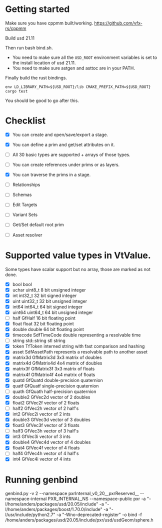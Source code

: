 # Getting started

Make sure you have cppmm built/working.
https://github.com/vfx-rs/cppmm

Build usd 21.11

Then run bash bind.sh.
- You need to make sure all the ```USD_ROOT``` environment variables is set to the install location of usd 21.11.
- You need to make sure astgen and asttoc are in your PATH.

Finally build the rust bindings.

```
env LD_LIBRARY_PATH=${USD_ROOT}/lib CMAKE_PREFIX_PATH=${USD_ROOT} cargo test
```

You should be good to go after this.

# Checklist
- [x] You can create and open/save/export a stage.
- [x] You can define a prim and get/set attributes on it.
- [ ] All 30 basic types are supported + arrays of those types.
- [ ] You can create references under prims or as layers.
- [x] You can traverse the prims in a stage.

- [ ] Relationships
- [ ] Schemas
- [ ] Edit Targets
- [ ] Variant Sets
- [ ] Get/Set default root prim
- [ ] Asset resolver

# Supported value types in VtValue.
Some types have scalar support but no array, those are marked
as not done.
- [x] bool        bool
- [x] uchar       uint8_t    8 bit unsigned integer
- [x] int        int32_t    32 bit signed integer
- [x] uint        uint32_t    32 bit unsigned integer
- [x] int64       int64_t    64 bit signed integer
- [x] uint64      uint64_t    64 bit unsigned integer
- [ ] half        GfHalf    16 bit floating point
- [x] float      float    32 bit floating point
- [x] double      double    64 bit floating point
- [x] timecode    SdfTimeCode    double representing a resolvable time
- [ ] string      std::string    stl string
- [x] token      TfToken    interned string with fast comparison and hashing
- [x] asset       SdfAssetPath    represents a resolvable path to another asset
- [x] matrix3d    GfMatrix3d    3x3 matrix of doubles
- [x] matrix4d    GfMatrix4d    4x4 matrix of doubles
- [x] matrix3f    GfMatrix3f    3x3 matrix of floats
- [x] matrix4f    GfMatrix4f    4x4 matrix of floats
- [x] quatd       GfQuatd    double-precision quaternion
- [x] quatf       GfQuatf    single-precision quaternion
- [ ] quath       GfQuath    half-precision quaternion
- [x] double2     GfVec2d    vector of 2 doubles
- [x] float2     GfVec2f    vector of 2 floats
- [ ] half2       GfVec2h    vector of 2 half's
- [x] int2        GfVec2i    vector of 2 ints
- [x] double3     GfVec3d    vector of 3 doubles
- [x] float3     GfVec3f    vector of 3 floats
- [ ] half3       GfVec3h    vector of 3 half's
- [x] int3        GfVec3i    vector of 3 ints
- [x] double4     GfVec4d    vector of 4 doubles
- [x] float4      GfVec4f    vector of 4 floats
- [ ] half4       GfVec4h    vector of 4 half's
- [x] int4        GfVec4i    vector of 4 ints

# Running genbind
genbind.py  -v 2 --namespace pxrInternal_v0_20__pxrReserved__ --namespace-internal PXR_INTERNAL_NS --namespace-public pxr -a "-I/home/anders/packages/usd/20.05/include" -a "-I/home/anders/packages/boost/1.70.0/include" -a "-I/usr/include/python2.7" -a "-Wno-deprecated-register" -o bind -f /home/anders/packages/usd/20.05/include/pxr/usd/usdGeom/sphere.h

